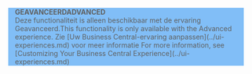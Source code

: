 <blockquote STYLE="background: #81BEF7;border-left:None"><span data-ttu-id="922ec-101"><b>GEAVANCEERD</b></span><span class="sxs-lookup"><span data-stu-id="922ec-101"><b>ADVANCED</b></span></span><br /><span data-ttu-id="922ec-102">Deze functionaliteit is alleen beschikbaar met de ervaring Geavanceerd.</span><span class="sxs-lookup"><span data-stu-id="922ec-102">This functionality is only available with the Advanced experience.</span></span> <span data-ttu-id="922ec-103">Zie [Uw Business Central-ervaring aanpassen](../ui-experiences.md) voor meer informatie </span><span class="sxs-lookup"><span data-stu-id="922ec-103">For more information, see [Customizing Your Business Central Experience](../ui-experiences.md) </span></span></blockquote>
